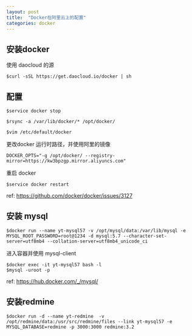 ```yaml
---
layout: post
title:  "Docker在阿里云上的配置"
categories: docker
---
```

##  安装docker
使用 daocloud 的源

```
$curl -sSL https://get.daocloud.io/docker | sh
```

## 配置

```
$service docker stop

$rsync -a /var/lib/docker/* /opt/docker/

$vim /etc/default/docker
```

更改docker 运行时路径，并使用阿里的镜像

```
DOCKER_OPTS="-g /opt/docker/ --registry-mirror=https://kw3bpzgp.mirror.aliyuncs.com"
```

重启 docker

```
$service docker restart
```

ref: https://github.com/docker/docker/issues/3127

## 安装 mysql

```
$docker run --name yt-mysql57 -v /opt/mysql/data:/var/lib/mysql -e MYSQL_ROOT_PASSWORD=root@1234 -d mysql:5.7 --character-set-server=utf8mb4 --collation-server=utf8mb4_unicode_ci
```

进入容器并使用 mysql-client

```
$docker exec -it yt-mysql57 bash -l
$mysql -uroot -p
```

ref: https://hub.docker.com/_/mysql/

## 安装redmine

```
$docker run -d --name yt-redmine  -v /opt/redmine/data:/usr/src/redmine/files --link yt-mysql57 -e MYSQL_DATABASE=redmine -p 3000:3000 redmine:3.2
```





